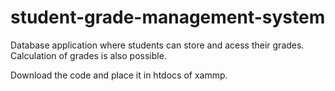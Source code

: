 # student-grade-management-system

Database application where students can store and acess their grades.
Calculation of grades is also possible.



Download the code and place it in htdocs of xammp.
